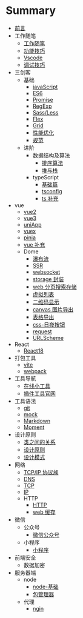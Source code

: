 # Summary

* [前言](README.md)
* 工作随笔
    * [工作随笔](工作随笔/工作随笔.md)
    * [功能技巧](工作随笔/功能技巧.md)
    * [Vscode](工作随笔/Vscode.md)
    * [调试技巧](工作随笔/test.md)
* 三剑客
    * 基础
        * [javaScript](三剑客/基础/javaScript.md)
        * [ES6](三剑客/基础/ES6.md)
        * [Promise](三剑客/基础/Promise.md)
        * [RegExp](三剑客/基础/RegExp.md)
        * [Sass/Less](三剑客/基础/Sass'Less.md)
        * [Flex](三剑客/基础/Flex.md)
        * [Grid](三剑客/基础/Grid.md)
        * [性能优化](三剑客/基础/性能优化.md)
        * [规范](规范/规范.md)
    * 进阶
        * 数据结构及算法
            * [排序算法](三剑客/进阶/数据结构及算法/排序算法.md)
            * [堆与栈](三剑客/进阶/数据结构及算法/堆与栈.md)
        * typeScript
            * [基础篇](三剑客/进阶/TypeScript/基础篇.md)
            * [tsconfig](三剑客/进阶/TypeScript/tsconfig.md)
            * [ts 补充](三剑客/进阶/TypeScript/ts补充.md)
* vue
    * [vue2](vue/vue2.md)
    * [vue3](vue/vue3.md)
    * [uniApp](vue/uniApp.md)
    * [vuex](vue/vuex.md)
    * [pinia](vue/pinia.md)
    * [vue 补充](vue/vue补充.md)
    * Dome
        * [瀑布流](vue/Dome/瀑布流.md)
        * [SSR](vue/Dome/SSR.md)
        * [websocket](vue/Dome/websocket.md)
        * [storage 封装](vue/Dome/storage封装.md)
        * [web 分页搜索存储](vue/Dome/web分页搜索存储.md)
        * [虚拟列表](vue/Dome/虚拟列表.md)
        * [二维码显示](vue/Dome/二维码显示.md)
        * [canvas 图片导出](vue/Dome/canvas图片导出.md)
        * [表格导出](vue/Dome/表格导出.md)
        * [css-日夜按钮](vue/Dome/css-日夜按钮.md)
        * [request](vue/Dome/request.md)
        * [URLScheme](vue/Dome/URLScheme.md)
* React
    * [React18](React/React18.md)
* 打包工具
    * [vite](打包工具/vite.md)
    * [webpack](打包工具/webpack.md)
* 工具导航
    * [在线小工具](工具导航/在线小工具.md)
    * [插件工具官网](工具导航/插件工具官网.md)
* 工具语法
    * [git](工具语法/git.md)
    * [mock](工具语法/mockjs.md)
    * [Markdown](工具语法/Markdown.md)
    * [Moment](工具语法/Moment.md)
* 设计原则
    * [类之间的关系](设计原则/类之间的关系.md)
    * [设计原则](设计原则/设计原则.md)
    * [设计模式](设计原则/设计模式.md)
* 网络
    * [TCP/IP 协议族](网络/TCP&IP协议族.md)
    * [DNS](网络/DNS.md)
    * [TCP](网络/TCP.md)
    * [IP](网络/IP.md)
    * HTTP
        * [HTTP](网络/HTTP/HTTP.md)
        * [web 缓存](网络/HTTP/web缓存.md)
* 微信
    * 公众号
        * [微信公众号](微信/公众号/微信公众号.md)
    * 小程序
        * [小程序](微信/小程序/小程序.md)
* 前端安全
    * 数据加密
* 服务器端
    * node
        * [node-基础](服务器端/node/node基础.md)
        * [包管理器](服务器端/node/包管理器.md)
    * 代理
        * [ngin](服务器端/代理/ngin.md)

